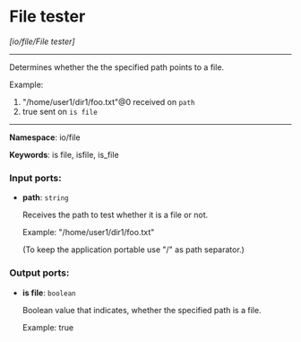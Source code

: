 # File tester

_[io/file/File tester]_

---

Determines whether the the specified path points to a file.

Example:
1. "/home/user1/dir1/foo.txt"@0 received on `path`
2. true sent on `is file`

---

__Namespace__: io/file

__Keywords__: is file, isfile, is_file

### Input ports:

* __path__: ` string `

    Receives the path to test whether it is a file or not.
    
    Example:
    "/home/user1/dir1/foo.txt"
    
    (To keep the application portable use "/" as path separator.)

### Output ports:

* __is file__: ` boolean `

    Boolean value that indicates, whether the specified path is a file.
    
    Example:
    true

